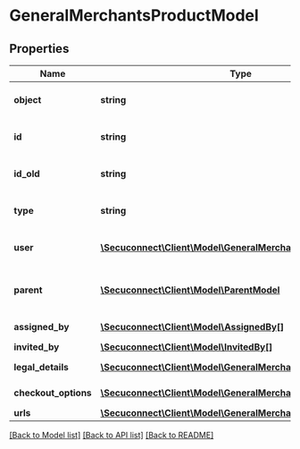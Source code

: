 # GeneralMerchantsProductModel

## Properties
Name | Type | Description | Notes
------------ | ------------- | ------------- | -------------
**object** | **string** | Object of general merchant | [optional] 
**id** | **string** | Id of general merchant | [optional] 
**id_old** | **string** | Old id of general merchant | [optional] 
**type** | **string** | Type of general merchant | [optional] 
**user** | [**\Secuconnect\Client\Model\GeneralMerchantsUser**](GeneralMerchantsUser.md) | General merchant user | [optional] 
**parent** | [**\Secuconnect\Client\Model\ParentModel**](ParentModel.md) | Parent of general merchant user | [optional] 
**assigned_by** | [**\Secuconnect\Client\Model\AssignedBy[]**](AssignedBy.md) | Assigned by | [optional] 
**invited_by** | [**\Secuconnect\Client\Model\InvitedBy[]**](InvitedBy.md) | Invited by | [optional] 
**legal_details** | [**\Secuconnect\Client\Model\GeneralMerchantsLegalDetails**](GeneralMerchantsLegalDetails.md) | Legal details | [optional] 
**checkout_options** | [**\Secuconnect\Client\Model\GeneralMerchantsCheckoutOptions**](GeneralMerchantsCheckoutOptions.md) | Checkout options | [optional] 
**urls** | [**\Secuconnect\Client\Model\GeneralMerchantsUrls**](GeneralMerchantsUrls.md) | Urls | [optional] 

[[Back to Model list]](../README.md#documentation-for-models) [[Back to API list]](../README.md#documentation-for-api-endpoints) [[Back to README]](../README.md)


